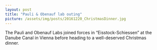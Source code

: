 ```yaml
---
layout: post
title: "Pauli & Obenauf lab outing"
picture: /assets/img/posts/20161220_ChristmasDinner.jpg
---
```

The Pauli and Obenauf Labs joined forces in “Eisstock-Schiessen” at the Danube
Canal in Vienna before heading to a well-deserved Christmas dinner.
